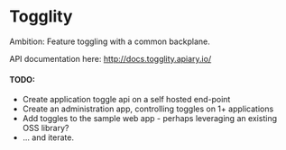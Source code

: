 Togglity
=========

Ambition: Feature toggling with a common backplane.

API documentation here: http://docs.togglity.apiary.io/

#### TODO:

* Create application toggle api on a self hosted end-point
* Create an administration app, controlling toggles on 1+ applications
* Add toggles to the sample web app - perhaps leveraging an existing OSS library?
* ... and iterate.
